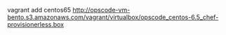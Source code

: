 

vagrant add centos65 http://opscode-vm-bento.s3.amazonaws.com/vagrant/virtualbox/opscode_centos-6.5_chef-provisionerless.box

